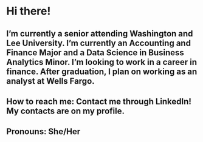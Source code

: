 # Hi there!
## I’m currently a senior attending Washington and Lee University. I’m currently an Accounting and Finance Major and a Data Science in Business Analytics Minor. I’m looking to work in a career in finance. After graduation, I plan on working as an analyst at Wells Fargo. 
## How to reach me: Contact me through LinkedIn! My contacts are on my profile. 
## Pronouns: She/Her
<!--
**ChaeyonJ/chaeyonj** is a ✨ _special_ ✨ repository because its `README.md` (this file) appears on your GitHub profile.
-->
